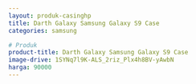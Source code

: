 ```yaml
---
layout: produk-casinghp
title: Darth Galaxy Samsung Galaxy S9 Case
categories: samsung

# Produk
product-title: Darth Galaxy Samsung Galaxy S9 Case
image-drive: 1SYNq7l9K-ALS_2riz_Plx4h8BV-yAwbN
harga: 90000
---
```

